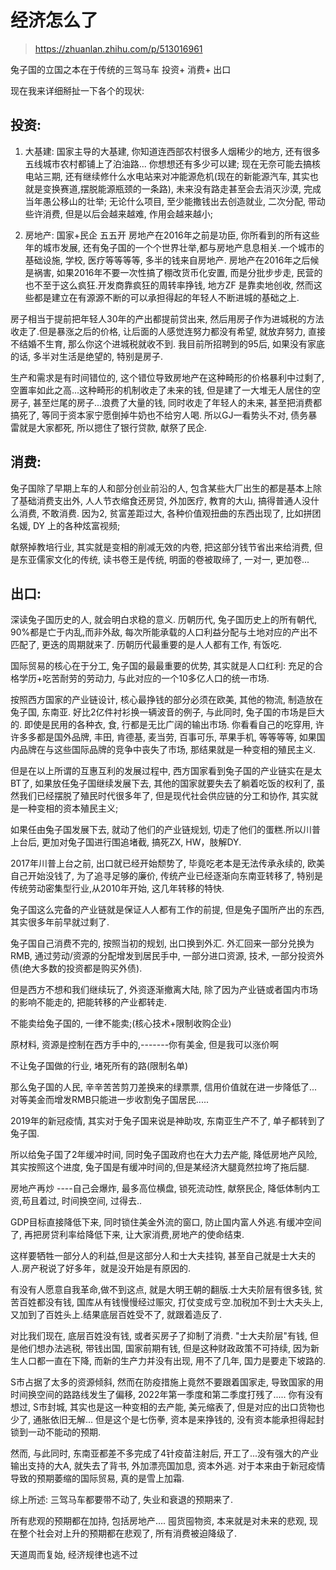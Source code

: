 # 经济怎么了
> https://zhuanlan.zhihu.com/p/513016961

兔子国的立国之本在于传统的三驾马车 投资+ 消费+ 出口

现在我来详细掰扯一下各个的现状:

## 投资:

1. 大基建: 国家主导的大基建, 你知道连西部农村很多人烟稀少的地方, 还有很多五线城市农村都铺上了泊油路... 你想想还有多少可以建; 现在无奈可能去搞核电站三期, 还有继续修什么水电站来对冲能源危机(现在的新能源汽车, 其实也就是变换赛道,摆脱能源瓶颈的一条路), 未来没有路走甚至会去消灭沙漠, 完成当年愚公移山的壮举; 无论什么项目, 至少能撒钱出去创造就业, 二次分配, 带动些许消费, 但是以后会越来越难, 作用会越来越小;

2. 房地产: 国家+民企 五五开 房地产在2016年之前是功臣, 你所看到的所有这些年的城市发展, 还有兔子国的一个个世界壮举,都与房地产息息相关.一个城市的基础设施, 学校, 医疗等等等等, 多半的钱来自房地产. 房地产在2016年之后候是祸害, 如果2016年不要一次性搞了棚改货币化安置, 而是分批步步走, 民营的也不至于这么疯狂.开发商靠疯狂的周转率挣钱, 地方ZF 是靠卖地创收, 然而这些都是建立在有源源不断的可以承担得起的年轻人不断进城的基础之上.

房子相当于提前把年轻人30年的产出都提前贷出来, 然后用房子作为进城税的方法收走了.但是暴涨之后的价格, 让后面的人感觉连努力都没有希望, 就放弃努力, 直接不结婚不生育, 那么你这个进城税就收不到. 我目前所招聘到的95后, 如果没有家底的话, 多半对生活是绝望的, 特别是房子.

生产和需求是有时间错位的, 这个错位导致房地产在这种畸形的价格暴利中过剩了, 空置率如此之高...这种畸形的机制收走了未来的钱, 但是建了一大堆无人居住的空房子, 甚至烂尾的房子...浪费了大量的钱, 同时收走了年轻人的未来, 甚至把消费都搞死了, 等同于资本家宁愿倒掉牛奶也不给穷人喝. 所以GJ一看势头不对, 债务暴雷就是大家都死, 所以摁住了银行贷款, 献祭了民企.

## 消费:

兔子国除了早期上车的人和部分创业前沿的人, 包含某些大厂出生的都是基本上除了基础消费支出外, 人人节衣缩食还房贷, 外加医疗, 教育的大山, 搞得普通人没什么消费, 不敢消费. 因为2, 贫富差距过大, 各种价值观扭曲的东西出现了, 比如拼团名媛, DY 上的各种炫富视频;

献祭掉教培行业, 其实就是变相的削减无效的内卷, 把这部分钱节省出来给消费, 但是东亚儒家文化的传统, 读书卷王是传统, 明面的卷被取缔了, 一对一, 更加卷...

## 出口:

深读兔子国历史的人, 就会明白求稳的意义. 历朝历代, 兔子国历史上的所有朝代, 90%都是亡于内乱,而非外敌, 每次所能承载的人口利益分配与土地对应的产出不匹配了, 更迭的周期就来了. 历朝历代最重要的是人人都有工作, 有饭吃.

国际贸易的核心在于分工, 兔子国的最最重要的优势, 其实就是人口红利: 充足的合格学历+吃苦耐劳的劳动力, 与此对应的一个10多亿人口的统一市场.

按照西方国家的产业链设计, 核心最挣钱的部分必须在欧美, 其他的物流, 制造放在兔子国, 东南亚. 好比2亿件衬衫换一辆波音的例子, 与此同时, 兔子国的市场是巨大的. 即使是民用的各种衣, 食, 行都是无比广阔的输出市场. 你看看自己的吃穿用, 许许多多都是国外品牌, 丰田, 肯德基, 麦当劳, 百事可乐, 苹果手机, 等等等等, 如果国内品牌在与这些国际品牌的竞争中丧失了市场, 那结果就是一种变相的殖民主义.

但是在以上所谓的互惠互利的发展过程中, 西方国家看到兔子国的产业链实在是太BT了, 如果放任兔子国继续发展下去, 其他的国家就要失去了躺着吃饭的权利了, 虽然我们已经摆脱了殖民时代很多年了, 但是现代社会供应链的分工和协作, 其实就是一种变相的资本殖民主义;

如果任由兔子国发展下去, 就动了他们的产业链规划, 切走了他们的蛋糕.所以川普上台后, 更加对兔子国进行围追堵截, 搞死ZX, HW，肢解DY.

2017年川普上台之前, 出口就已经开始颓势了, 毕竟吃老本是无法传承永续的, 欧美自己开始没钱了, 为了追寻足够的廉价, 传统产业已经逐渐向东南亚转移了, 特别是传统劳动密集型行业,从2010年开始, 这几年转移的特快.

兔子国这么完备的产业链就是保证人人都有工作的前提, 但是兔子国所产出的东西,其实很多年前早就过剩了.

兔子国自己消费不完的, 按照当初的规划, 出口换到外汇. 外汇回来一部分兑换为RMB, 通过劳动/资源的分配增发到居民手中, 一部分进口资源, 技术, 一部分投资外债(绝大多数的投资都是购买外债).

但是西方不想和我们继续玩了, 外资逐渐撤离大陆, 除了因为产业链或者国内市场的影响不能走的, 把能转移的产业都转走.

不能卖给兔子国的, 一律不能卖;(核心技术+限制收购企业)

原材料, 资源是控制在西方手中的,-------你有美金, 但是我可以涨价啊

不让兔子国做的行业, 堵死所有的路(限制名单)

那么兔子国的人民, 辛辛苦苦剪刀差换来的绿票票, 信用价值就在进一步降低了...对等美金而增发RMB只能进一步收割兔子国居民.....

2019年的新冠疫情, 其实对于兔子国来说是神助攻, 东南亚生产不了, 单子都转到了兔子国.

所以给兔子国了2年缓冲时间, 同时兔子国政府也在大力去产能, 降低房地产风险,其实按照这个进度, 兔子国是有缓冲时间的,但是某经济大腿竟然拉垮了拖后腿.

房地产再炒 ----自己会爆炸, 最多高位横盘, 锁死流动性, 献祭民企, 降低体制内工资,苟且着过, 时间换空间, 过得去..

GDP目标直接降低下来, 同时锁住美金外流的窗口, 防止国内富人外逃.有缓冲空间了, 再把房贷利率给降低下来, 让大家消费,房地产的使命结束.

这样要牺牲一部分人的利益,但是这部分人和士大夫挂钩, 甚至自己就是士大夫的人.房产税说了好多年，就是没开始是有原因的.

有没有人愿意自我革命,做不到这点, 就是大明王朝的翻版.士大夫阶层有很多钱, 贫苦百姓都没有钱, 国库从有钱慢慢经过赈灾, 打仗变成亏空.加税加不到士大夫头上, 又加到了百姓头上.结果底层百姓受不了, 就跟着造反了.

对比我们现在, 底层百姓没有钱, 或者买房子了抑制了消费. "士大夫阶层"有钱, 但是他们想办法逃税, 带钱出国, 国家前期有钱, 但是这种财政政策不可持续, 因为新生人口都一直在下降, 而新的生产力并没有出现, 用不了几年, 国力是要走下坡路的.

S市占据了太多的资源倾斜, 然而在防疫措施上竟然不要跟着国家走, 导致国家的用时间换空间的路路线发生了偏移, 2022年第一季度和第二季度打残了..... 你有没有想过, S市封城, 其实也是这一种变相的去产能, 美元缩表了, 但是对应的出口货物也少了, 通胀依旧无解... 但是这个是七伤拳, 资本是来挣钱的, 没有资本能承担得起封锁到一动不能动的预期.

然而, 与此同时, 东南亚都差不多完成了4针疫苗注射后, 开工了...没有强大的产业输出支持的大A, 就失去了背书, 外加漂亮国加息, 资本外逃. 对于本来由于新冠疫情导致的预期萎缩的国际贸易, 真的是雪上加霜.

综上所述: 三驾马车都要带不动了, 失业和衰退的预期来了.

所有悲观的预期都在加持, 包括房地产…. 囤货囤物资, 本来就是对未来的悲观, 现在整个社会对上升的预期都在悲观了, 所有消费被迫降级了.

天道周而复始, 经济规律也逃不过

